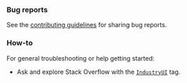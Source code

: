 ### Bug reports

See the [contributing guidelines](CONTRIBUTING.md) for sharing bug reports.

### How-to

For general troubleshooting or help getting started:

- Ask and explore Stack Overflow with the [`IndustryUI`](https://stackoverflow.com/questions/tagged/IndustryUI) tag.
